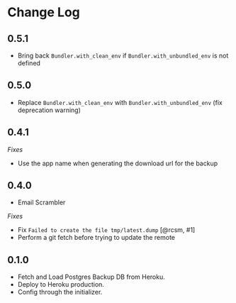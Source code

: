 # Change Log

## 0.5.1

- Bring back `Bundler.with_clean_env` if `Bundler.with_unbundled_env` is not defined

## 0.5.0

- Replace `Bundler.with_clean_env` with `Bundler.with_unbundled_env` (fix deprecation warning)

## 0.4.1

_Fixes_

- Use the app name when generating the download url for the backup

## 0.4.0

- Email Scrambler

_Fixes_

- Fix `Failed to create the file tmp/latest.dump` [@rcsm, #1]
- Perform a git fetch before trying to update the remote

## 0.1.0

- Fetch and Load Postgres Backup DB from Heroku.
- Deploy to Heroku production.
- Config through the initializer.
